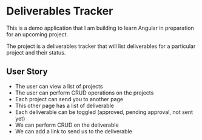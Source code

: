# Deliverables Tracker

This is a demo application that I am building to learn Angular in preparation for an upcoming project.

The project is a deliverables tracker that will list deliverables for a particular project and their status.

## User Story

- The user can view a list of projects
- The user can perform CRUD operations on the projects
- Each project can send you to another page
- This other page has a list of deliverable
- Each deliverable can be toggled (approved, pending approval, not sent yet)
- We can perform CRUD on the deliverable
- We can add a link to send us to the deliverable
